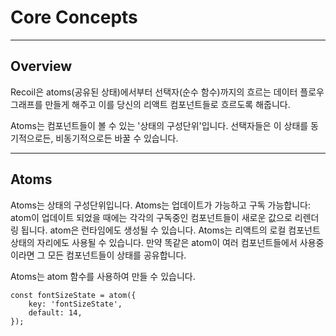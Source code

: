 # Core Concepts

---

## Overview

Recoil은 atoms(공유된 상태)에서부터 선택자(순수 함수)까지의 흐르는 데이터 플로우 그래프를 만들게 해주고 이를 당신의 리액트 컴포넌트들로 흐르도록 해줍니다.

Atoms는 컴포넌트들이 볼 수 있는 '상태의 구성단위'입니다. 선택자들은 이 상태를 동기적으로든, 비동기적으로든 바꿀 수 있습니다.

---

## Atoms

Atoms는 상태의 구성단위입니다. Atoms는 업데이트가 가능하고 구독 가능합니다: atom이 업데이트 되었을 때에는 각각의 구독중인 컴포넌트들이 새로운 값으로 리렌더링 됩니다. atom은 런타임에도 생성될 수 있습니다. Atoms는 리액트의 로컬 컴포넌트 상태의 자리에도 사용될 수 있습니다. 만약 똑같은 atom이 여러 컴포넌트들에서 사용중이라면 그 모든 컴포넌트들이 상태를 공유합니다.

Atoms는 atom 함수를 사용하여 만들 수 있습니다.

```react
const fontSizeState = atom({
	key: 'fontSizeState',
	default: 14,
});
```

